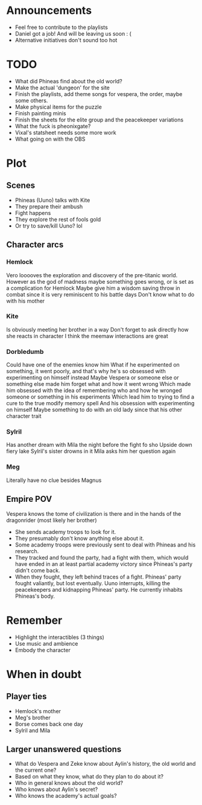 # Announcements
- Feel free to  contribute to the playlists
- Daniel got a job! And will be leaving us soon : (
- Alternative initiatives don't sound too hot 

# TODO
- What did Phineas find about the old world?
- Make the actual 'dungeon' for the site
- Finish the playlists, add theme songs for vespera, the order, maybe some others.
- Make physical items for the puzzle
- Finish painting minis
- Finish the sheets for the elite group and the peacekeeper variations
- What the fuck is pheonixgate?
- Vixal's statsheet needs some more work
- What going on with the OBS 

# Plot
## Scenes
- Phineas (Uuno) talks with Kite
- They prepare their ambush
- Fight happens
- They explore the rest of fools gold 
- Or try to save/kill Uuno? lol
## Character arcs
### Hemlock
Vero looooves the exploration and discovery of the pre-titanic world. 
However as the god of madness maybe something goes wrong, or is set as a complication for Hemlock
Maybe give him a wisdom saving throw in combat since it is very reminiscent to his battle days
Don't know what to do with his mother
### Kite
Is obviously meeting her brother in a way
Don't forget to ask directly how she reacts in character
I think the meemaw interactions are great

### Dorbledumb
Could have one of the enemies know him 
What if he experimented on something, it went poorly, and that's why he's so obsessed with experimenting on himself instead
Maybe Vespera or someone else or something else made him forget what and how it went wrong
Which made him obsessed with the idea of remembering who and how he wronged someone or something in his experiments
Which lead him to trying to find a cure to the true modify memory spell
And his obsession with experimenting on himself
Maybe something to do with an old lady since that his other character trait
### Sylril
Has another dream with Mila the night before the fight fo sho
Upside down fiery lake 
Sylril's sister drowns in it
Mila asks him her question again 
### Meg
Literally have no clue besides Magnus
## Empire POV
Vespera knows the tome of civilization is there and in the hands of the dragonrider (most likely her brother)
- She sends academy troops to look for it. 
- They presumably don't know anything else about it. 
- Some academy troops were previously sent to deal with Phineas and his research. 
- They tracked and found the party, had a fight with them, which would have ended in an at least partial academy victory since Phineas's party didn't come back. 
- When they fought, they left behind traces of a fight. Phineas' party fought valiantly, but lost eventually. Uuno interrupts, killing the peacekeepers and kidnapping Phineas' party. He currently inhabits Phineas's body.

# Remember
- Highlight the interactibles (3 things)
- Use music and ambience 
- Embody the character

# When in doubt

## Player ties
- Hemlock's mother
- Meg's brother
- Borse comes back one day
- Sylril and Mila 

## Larger unanswered questions

- What do Vespera and Zeke know about Aylin's history, the old world and the current one?
- Based on what they know, what do they plan to do about it? 
- Who in general knows about the old world? 
- Who knows about Aylin's secret?
- Who knows the academy's actual goals? 




